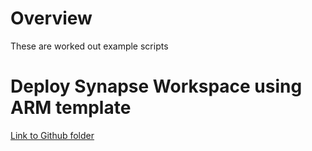 # Overview
These are worked out example scripts

# Deploy Synapse Workspace using ARM template
[Link to Github folder](/synapse-workspace-armtemplate/)


